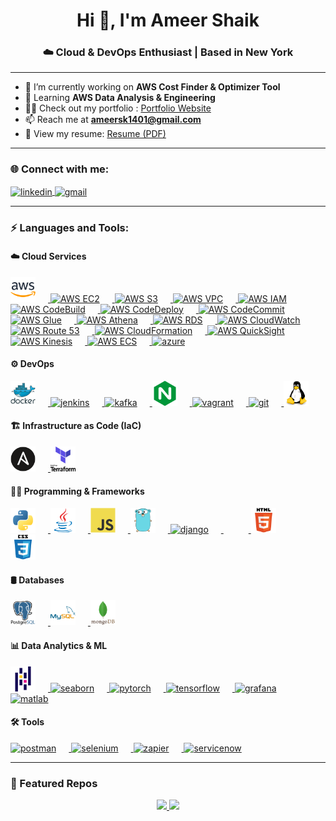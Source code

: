 <h1 align="center">Hi 👋, I'm Ameer Shaik</h1>
<h3 align="center">☁️ Cloud & DevOps Enthusiast | Based in New York</h3>

---

- 🔭 I’m currently working on **AWS Cost Finder & Optimizer Tool**  
- 🌱 Learning **AWS Data Analysis & Engineering**  
- 👨‍💻 Check out my portfolio : [Portfolio Website](https://ameer-shaik-portfolio.netlify.app/)  
- 📫 Reach me at **ameersk1401@gmail.com**  
- 📄 View my resume: [Resume (PDF)](https://github.com/ameer-sk1401/Portfolio/blob/main/resume.pdf)  

---

<h3 align="left">🌐 Connect with me:</h3>
<p align="left">
<a href="https://www.linkedin.com/in/ameer-shaik-087791218/" target="blank">
  <img align="center" src="https://raw.githubusercontent.com/rahuldkjain/github-profile-readme-generator/master/src/images/icons/Social/linked-in-alt.svg" alt="linkedin" height="30" width="40" />
</a>
<a href="mailto:ameersk1401@gmail.com" target="blank">
  <img align="center" src="https://cdn-icons-png.flaticon.com/512/281/281769.png" alt="gmail" height="30" width="40" />
</a>
</p>

---

<h3 align="left">⚡ Languages and Tools:</h3>

<!-- 🌩️ Cloud -->
<h4>☁️ Cloud Services </h4>
<p align="left">
  <a href="https://aws.amazon.com" target="_blank" rel="noreferrer">
    <img src="https://raw.githubusercontent.com/devicons/devicon/master/icons/amazonwebservices/amazonwebservices-original-wordmark.svg" alt="aws" width="40" height="40" style="margin-right:20px;"/>
    
  </a>
<!-- EC2 -->
<a href="https://aws.amazon.com/ec2/" target="_blank" rel="noreferrer">
  <img src="https://cdn.jsdelivr.net/gh/simple-icons/simple-icons/icons/amazonec2.svg" alt="AWS EC2" width="40" height="40" style="margin-right:20px;"/>
</a>

<!-- S3 -->
<a href="https://aws.amazon.com/s3/" target="_blank" rel="noreferrer">
  <img src="https://cdn.jsdelivr.net/gh/simple-icons/simple-icons/icons/amazons3.svg" alt="AWS S3" width="40" height="40" style="margin-right:20px;"/>
</a>

<!-- VPC -->
<a href="https://aws.amazon.com/vpc/" target="_blank" rel="noreferrer">
  <img src="https://cdn.jsdelivr.net/gh/simple-icons/simple-icons/icons/amazonvpc.svg" alt="AWS VPC" width="40" height="40" style="margin-right:20px;"/>
</a>

<!-- IAM -->
<a href="https://aws.amazon.com/iam/" target="_blank" rel="noreferrer">
  <img src="https://cdn.jsdelivr.net/gh/simple-icons/simple-icons/icons/awsidentityandaccessmanagement.svg" alt="AWS IAM" width="40" height="40" style="margin-right:20px;"/>
</a>

<!-- CodeBuild -->
<a href="https://aws.amazon.com/codebuild/" target="_blank" rel="noreferrer">
  <img src="https://cdn.jsdelivr.net/gh/simple-icons/simple-icons/icons/amazonaws.svg" alt="AWS CodeBuild" width="40" height="40" style="margin-right:20px;"/>
</a>

<!-- CodeDeploy -->
<a href="https://aws.amazon.com/codedeploy/" target="_blank" rel="noreferrer">
  <img src="https://cdn.jsdelivr.net/gh/simple-icons/simple-icons/icons/amazonaws.svg" alt="AWS CodeDeploy" width="40" height="40" style="margin-right:20px;"/>
</a>

<!-- CodeCommit -->
<a href="https://aws.amazon.com/codecommit/" target="_blank" rel="noreferrer">
  <img src="https://cdn.jsdelivr.net/gh/simple-icons/simple-icons/icons/amazonaws.svg" alt="AWS CodeCommit" width="40" height="40" style="margin-right:20px;"/>
</a>

<!-- Glue -->
<a href="https://aws.amazon.com/glue/" target="_blank" rel="noreferrer">
  <img src="https://cdn.jsdelivr.net/gh/simple-icons/simple-icons/icons/awsglue.svg" alt="AWS Glue" width="40" height="40" style="margin-right:20px;"/>
</a>

<!-- Athena -->
<a href="https://aws.amazon.com/athena/" target="_blank" rel="noreferrer">
  <img src="https://cdn.jsdelivr.net/gh/simple-icons/simple-icons/icons/amazonathena.svg" alt="AWS Athena" width="40" height="40" style="margin-right:20px;"/>
</a>

<!-- RDS -->
<a href="https://aws.amazon.com/rds/" target="_blank" rel="noreferrer">
  <img src="https://cdn.jsdelivr.net/gh/simple-icons/simple-icons/icons/amazonrds.svg" alt="AWS RDS" width="40" height="40" style="margin-right:20px;"/>
</a>

<!-- CloudWatch -->
<a href="https://aws.amazon.com/cloudwatch/" target="_blank" rel="noreferrer">
  <img src="https://cdn.jsdelivr.net/gh/simple-icons/simple-icons/icons/amazoncloudwatch.svg" alt="AWS CloudWatch" width="40" height="40" style="margin-right:20px;"/>
</a>

<!-- Route 53 -->
<a href="https://aws.amazon.com/route53/" target="_blank" rel="noreferrer">
  <img src="https://cdn.jsdelivr.net/gh/simple-icons/simple-icons/icons/amazonroute53.svg" alt="AWS Route 53" width="40" height="40" style="margin-right:20px;"/>
</a>

<!-- CloudFormation -->
<a href="https://aws.amazon.com/cloudformation/" target="_blank" rel="noreferrer">
  <img src="https://cdn.jsdelivr.net/gh/simple-icons/simple-icons/icons/awscloudformation.svg" alt="AWS CloudFormation" width="40" height="40" style="margin-right:20px;"/>
</a>

<!-- QuickSight -->
<a href="https://aws.amazon.com/quicksight/" target="_blank" rel="noreferrer">
  <img src="https://cdn.jsdelivr.net/gh/simple-icons/simple-icons/icons/amazonquicksight.svg" alt="AWS QuickSight" width="40" height="40" style="margin-right:20px;"/>
</a>

<!-- Kinesis -->
<a href="https://aws.amazon.com/kinesis/" target="_blank" rel="noreferrer">
  <img src="https://cdn.jsdelivr.net/gh/simple-icons/simple-icons/icons/amazonkinesis.svg" alt="AWS Kinesis" width="40" height="40" style="margin-right:20px;"/>
</a>

<!-- ECS -->
<a href="https://aws.amazon.com/ecs/" target="_blank" rel="noreferrer">
  <img src="https://cdn.jsdelivr.net/gh/simple-icons/simple-icons/icons/amazonecs.svg" alt="AWS ECS" width="40" height="40" style="margin-right:20px;"/>
</a>
  
  <a href="https://azure.microsoft.com/en-in/" target="_blank" rel="noreferrer">
    <img src="https://www.vectorlogo.zone/logos/microsoft_azure/microsoft_azure-icon.svg" alt="azure" width="40" height="40" style="margin-right:20px;"/>
  </a>
</p>

<!-- ⚙️ DevOps -->
<h4>⚙️ DevOps </h4>
<p align="left">
  <a href="https://www.docker.com/" target="_blank" rel="noreferrer">
    <img src="https://raw.githubusercontent.com/devicons/devicon/master/icons/docker/docker-original-wordmark.svg" alt="docker" width="40" height="40" style="margin-right:20px;"/>
  </a>
  <a href="https://www.jenkins.io" target="_blank" rel="noreferrer">
    <img src="https://www.vectorlogo.zone/logos/jenkins/jenkins-icon.svg" alt="jenkins" width="40" height="40" style="margin-right:20px;"/>
  </a>
  <a href="https://kafka.apache.org/" target="_blank" rel="noreferrer">
    <img src="https://www.vectorlogo.zone/logos/apache_kafka/apache_kafka-icon.svg" alt="kafka" width="40" height="40" style="margin-right:20px;"/>
  </a>
  <a href="https://www.nginx.com" target="_blank" rel="noreferrer">
    <img src="https://raw.githubusercontent.com/devicons/devicon/master/icons/nginx/nginx-original.svg" alt="nginx" width="40" height="40" style="margin-right:20px;"/>
  </a>
  <a href="https://www.vagrantup.com/" target="_blank" rel="noreferrer">
    <img src="https://www.vectorlogo.zone/logos/vagrantup/vagrantup-icon.svg" alt="vagrant" width="40" height="40" style="margin-right:20px;"/>
  </a>
  <a href="https://git-scm.com/" target="_blank" rel="noreferrer">
    <img src="https://www.vectorlogo.zone/logos/git-scm/git-scm-icon.svg" alt="git" width="40" height="40" style="margin-right:20px;"/>
  </a>
  <a href="https://www.linux.org/" target="_blank" rel="noreferrer">
    <img src="https://raw.githubusercontent.com/devicons/devicon/master/icons/linux/linux-original.svg" alt="linux" width="40" height="40" style="margin-right:20px;"/>
  </a>
</p>

<!-- 🏗️ Infrastructure as Code -->
<h4>🏗️ Infrastructure as Code (IaC)</h4>
<p align="left">
  <a href="https://www.ansible.com/" target="_blank" rel="noreferrer">
    <img src="https://raw.githubusercontent.com/devicons/devicon/master/icons/ansible/ansible-original.svg" alt="ansible" width="40" height="40" style="margin-right:20px;"/>
  </a>
  <a href="https://www.terraform.io/" target="_blank" rel="noreferrer">
    <img src="https://raw.githubusercontent.com/devicons/devicon/master/icons/terraform/terraform-original-wordmark.svg" alt="terraform" width="40" height="40" style="margin-right:20px;"/>
  </a>
</p>

<!-- 👨‍💻 Programming -->
<h4>👨‍💻 Programming & Frameworks</h4>
<p align="left">
  <a href="https://www.python.org" target="_blank" rel="noreferrer">
    <img src="https://raw.githubusercontent.com/devicons/devicon/master/icons/python/python-original.svg" alt="python" width="40" height="40" style="margin-right:20px;"/>
  </a>
  <a href="https://www.java.com" target="_blank" rel="noreferrer">
    <img src="https://raw.githubusercontent.com/devicons/devicon/master/icons/java/java-original.svg" alt="java" width="40" height="40" style="margin-right:20px;"/>
  </a>
  <a href="https://developer.mozilla.org/en-US/docs/Web/JavaScript" target="_blank" rel="noreferrer">
    <img src="https://raw.githubusercontent.com/devicons/devicon/master/icons/javascript/javascript-original.svg" alt="javascript" width="40" height="40" style="margin-right:20px;"/>
  </a>
  <a href="https://golang.org" target="_blank" rel="noreferrer">
    <img src="https://raw.githubusercontent.com/devicons/devicon/master/icons/go/go-original.svg" alt="go" width="40" height="40" style="margin-right:20px;"/>
  </a>
  <a href="https://www.djangoproject.com/" target="_blank" rel="noreferrer">
    <img src="https://cdn.worldvectorlogo.com/logos/django.svg" alt="django" width="40" height="40" style="margin-right:20px;"/>
  </a>
  <a href="https://flask.palletsprojects.com/" target="_blank" rel="noreferrer">
    <svg width="40" height="40" viewBox="0 0 256 256" xmlns="http://www.w3.org/2000/svg"> 
      <!-- Flask custom path goes here -->
    </svg>
  </a>
  <a href="https://www.w3.org/html/" target="_blank" rel="noreferrer">
    <img src="https://raw.githubusercontent.com/devicons/devicon/master/icons/html5/html5-original-wordmark.svg" alt="html5" width="40" height="40" style="margin-right:20px;"/>
  </a>
  <a href="https://www.w3schools.com/css/" target="_blank" rel="noreferrer">
    <img src="https://raw.githubusercontent.com/devicons/devicon/master/icons/css3/css3-original-wordmark.svg" alt="css3" width="40" height="40" style="margin-right:20px;"/>
  </a>
</p>

<!-- 🛢️ Databases -->
<h4>🛢️ Databases</h4>
<p align="left">
  <a href="https://www.postgresql.org" target="_blank" rel="noreferrer">
    <img src="https://raw.githubusercontent.com/devicons/devicon/master/icons/postgresql/postgresql-original-wordmark.svg" alt="postgresql" width="40" height="40" style="margin-right:20px;"/>
  </a>
  <a href="https://www.mysql.com/" target="_blank" rel="noreferrer">
    <img src="https://raw.githubusercontent.com/devicons/devicon/master/icons/mysql/mysql-original-wordmark.svg" alt="mysql" width="40" height="40" style="margin-right:20px;"/>
  </a>
  <a href="https://www.mongodb.com/" target="_blank" rel="noreferrer">
    <img src="https://raw.githubusercontent.com/devicons/devicon/master/icons/mongodb/mongodb-original-wordmark.svg" alt="mongodb" width="40" height="40" style="margin-right:20px;"/>
  </a>
</p>

<!-- 📊 Data Analytics / ML -->
<h4>📊 Data Analytics & ML</h4>
<p align="left">
  <a href="https://pandas.pydata.org/" target="_blank" rel="noreferrer">
    <img src="https://raw.githubusercontent.com/devicons/devicon/master/icons/pandas/pandas-original.svg" alt="pandas" width="40" height="40" style="margin-right:20px;"/>
  </a>
  <a href="https://seaborn.pydata.org/" target="_blank" rel="noreferrer">
    <img src="https://seaborn.pydata.org/_images/logo-mark-lightbg.svg" alt="seaborn" width="40" height="40" style="margin-right:20px;"/>
  </a>
  <a href="https://pytorch.org/" target="_blank" rel="noreferrer">
    <img src="https://www.vectorlogo.zone/logos/pytorch/pytorch-icon.svg" alt="pytorch" width="40" height="40" style="margin-right:20px;"/>
  </a>
  <a href="https://www.tensorflow.org" target="_blank" rel="noreferrer">
    <img src="https://www.vectorlogo.zone/logos/tensorflow/tensorflow-icon.svg" alt="tensorflow" width="40" height="40" style="margin-right:20px;"/>
  </a>
  <a href="https://grafana.com" target="_blank" rel="noreferrer">
    <img src="https://www.vectorlogo.zone/logos/grafana/grafana-icon.svg" alt="grafana" width="40" height="40" style="margin-right:20px;"/>
  </a>
  <a href="https://www.mathworks.com/" target="_blank" rel="noreferrer">
    <img src="https://upload.wikimedia.org/wikipedia/commons/2/21/Matlab_Logo.png" alt="matlab" width="40" height="40" style="margin-right:20px;"/>
  </a>
</p>

<!-- 🛠️ Tools -->
<h4>🛠️ Tools</h4>
<p align="left">
  <a href="https://postman.com" target="_blank" rel="noreferrer">
    <img src="https://www.vectorlogo.zone/logos/getpostman/getpostman-icon.svg" alt="postman" width="40" height="40" style="margin-right:20px;"/>
  </a>
  <a href="https://www.selenium.dev" target="_blank" rel="noreferrer">
    <img src="https://raw.githubusercontent.com/detain/svg-logos/780f25886640cef088af994181646db2f6b1a3f8/svg/selenium-logo.svg" alt="selenium" width="40" height="40" style="margin-right:20px;"/>
  </a>
  <a href="https://zapier.com" target="_blank" rel="noreferrer">
    <img src="https://www.vectorlogo.zone/logos/zapier/zapier-icon.svg" alt="zapier" width="40" height="40" style="margin-right:20px;"/>
  </a>
  <a href="https://www.servicenow.com/" target="_blank" rel="noreferrer">
  <img src="https://www.vectorlogo.zone/logos/servicenow/servicenow-icon.svg" alt="servicenow" width="40" height="40" style="margin-right:20px;"/>
</a>
</p>


---

<h3 align="left">📌 Featured Repos</h3>

<div align="center">
  <a href="https://github.com/ameer-sk1401/Portfolio">
    <img src="https://github-readme-stats.vercel.app/api/pin/?username=ameer-sk1401&repo=portfolio&theme=tokyonight" />
  </a>
  <a href="https://github.com/ameer-sk1401/Job-Snooper">
    <img src="https://github-readme-stats.vercel.app/api/pin/?username=ameer-sk1401&repo=job-snooper&theme=tokyonight" />
  </a>
</div>

